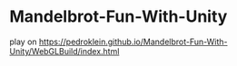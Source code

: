 # Mandelbrot-Fun-With-Unity

play on https://pedroklein.github.io/Mandelbrot-Fun-With-Unity/WebGLBuild/index.html
